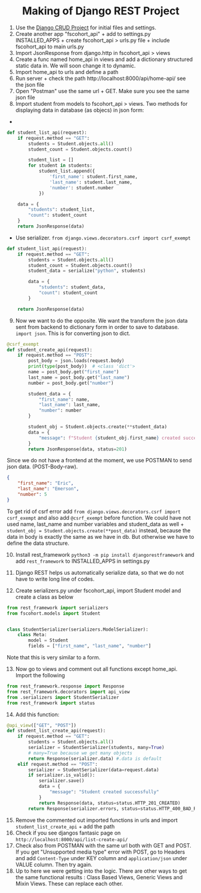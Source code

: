 <h1 align="center">Making of Django REST Project</h1>

1. Use the  [Django CRUD Project](https://github.com/SemihDurmus/Django_Forms_CRUD) for initial files and settings.
2. Create another app "fscohort_api" + add to settings.py INSTALLED_APPS + create fscohort_api > urls.py file + include  fscohort_api to main urls.py
3. Import JsonResponse from django.http in fscohort_api > views
4. Create a func named home_api in views and add a dictionary structured static data in. We will soon change it to dynamic.
5. Import home_api to urls and define a path
6. Run server + check the path http://localhost:8000/api/home-api/ see the json file
7. Open "Postman" use the same url + GET. Make sure you see the same json file
8. Import student from models to fscohort_api > views. Two methods for displaying data in database (as objecs) in json form:
 * 
```python
def student_list_api(request):
    if request.method == "GET":
        students = Student.objects.all()
        student_count = Student.objects.count()

        student_list = []
        for student in students:
            student_list.append({
                'first_name': student.first_name,
                'last_name': student.last_name,
                'number': student.number
            })

    data = {
        "students": student_list,
        "count": student_count
    }
    return JsonResponse(data)
```
 * Use serializer. `from django.views.decorators.csrf import csrf_exempt
`
```python
def student_list_api(request):
    if request.method == "GET":
        students = Student.objects.all()
        student_count = Student.objects.count()
        student_data = serialize("python", students)

        data = {
            "students": student_data,
            "count": student_count
        }

    return JsonResponse(data)
```
9. Now we want to do the opposite. We want the transform the json data sent from backend to dictionary form in order to save to database. `import json`. This is for converting json to dict.
```python
@csrf_exempt
def student_create_api(request):
    if request.method == "POST":
        post_body = json.loads(request.body)
        print(type(post_body))  # <class 'dict'>
        name = post_body.get("first_name")
        last_name = post_body.get("last_name")
        number = post_body.get("number")

        student_data = {
            "first_name": name,
            "last_name": last_name,
            "number": number
        }

        student_obj = Student.objects.create(**student_data)
        data = {
            "message": f"Student {student_obj.first_name} created successfully"
        }
        return JsonResponse(data, status=201)
```
Since we do not have a frontend at the moment, we use POSTMAN to send json data. (POST-Body-raw). 
```json
{
    "first_name": "Eric",
    "last_name": "Emerson",
    "number": 5
}
```
To get rid of csrf error add `from django.views.decorators.csrf import csrf_exempt` and also add `@csrf_exempt` before function. We could have not used name, last_name and number variables and student_data as well + `student_obj = Student.objects.create(**post_data)` instead, because the data in body is exactly the same as we have in db. But otherwise we have to define the data structure.

10. Install rest_framework `python3 -m pip install djangorestframework` and add `rest_framework` to INSTALLED_APPS in settings.py

11. Django REST helps us automatically serialize data, so that we do not have to write long line of codes.

12. Create serializers.py under fscohort_api, import Student model and create a class as below
```python
from rest_framework import serializers
from fscohort.models import Student


class StudentSerializer(serializers.ModelSerializer):
    class Meta:
        model = Student
        fields = ["first_name", "last_name", "number"]
```
Note that this is very similar to a form.

13. Now go to views and comment out all functions except home_api. Import the following
```python
from rest_framework.response import Response
from rest_framework.decorators import api_view
from .serializers import StudentSerializer
from rest_framework import status
```
14. Add this function:
```python
@api_view(["GET", "POST"])
def student_list_create_api(request):
    if request.method == "GET":
        students = Student.objects.all()
        serializer = StudentSerializer(students, many=True)
        # many=True because we get many objects
        return Response(serializer.data) #.data is default
    elif request.method == "POST":
        serializer = StudentSerializer(data=request.data)
        if serializer.is_valid():
            serializer.save()
            data = {
                "message": "Student created successfully"
            }
            return Response(data, status=status.HTTP_201_CREATED)
        return Response(serializer.errors, status=status.HTTP_400_BAD_REQUEST)
```
15. Remove the commented out imported functions in urls and import `student_list_create_api` + add the path
16. Check if you see djangos fantasic page on `http://localhost:8000/api/list-create-api/`
17. Check also from POSTMAN with the same url both with GET and POST. If you get "Unsupported media type" error with POST, go to Headers and add `Content-Type` under KEY column and `application/json` under VALUE column. Then try again.
18. Up to here we were getting into the logic. There are other ways to get the same functional results : Class Based Views, Generic Views and Mixin Views. These can replace each other.